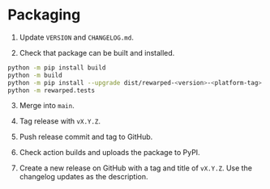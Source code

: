 # Packaging

1. Update `VERSION` and `CHANGELOG.md`.

2. Check that package can be built and installed.
```bash
python -m pip install build
python -m build
python -m pip install --upgrade dist/rewarped-<version>-<platform-tag>.whl
python -m rewarped.tests
```

3. Merge into `main`.

4. Tag release with `vX.Y.Z`. 

5. Push release commit and tag to GitHub.

6. Check action builds and uploads the package to PyPI.

7. Create a new release on GitHub with a tag and title of `vX.Y.Z`. Use the changelog updates as the description.
